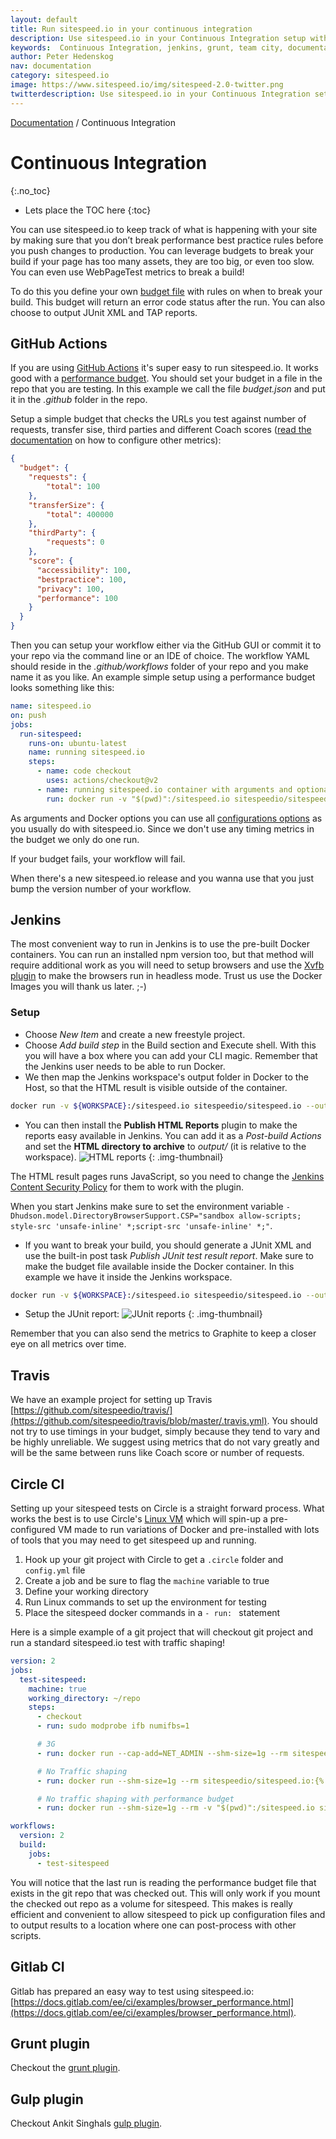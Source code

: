 ```yaml
---
layout: default
title: Run sitespeed.io in your continuous integration
description: Use sitespeed.io in your Continuous Integration setup with Jenkins, Grunt or Team City.
keywords:  Continuous Integration, jenkins, grunt, team city, documentation, web performance, sitespeed.io
author: Peter Hedenskog
nav: documentation
category: sitespeed.io
image: https://www.sitespeed.io/img/sitespeed-2.0-twitter.png
twitterdescription: Use sitespeed.io in your Continuous Integration setup.
---
```

[Documentation]({{site.baseurl}}/documentation/sitespeed.io/) / Continuous Integration

# Continuous Integration
{:.no_toc}


* Lets place the TOC here
{:toc}

You can use sitespeed.io to keep track of what is happening with your site by making sure that you don’t break performance best practice rules before you push changes to production. You can leverage budgets to break your build if your page has too many assets, they are too big, or even too slow. You can even use WebPageTest metrics to break a build!

To do this you define your own [budget file](../performance-budget/#the-budget-file) with rules on when to break your build. This budget will return an error code status after the run. You can also choose to output JUnit XML and TAP reports.

## GitHub Actions
If you are using [GitHub Actions](https://github.com/features/actions) it's super easy to run sitespeed.io. It  works good with a [performance budget](documentation/sitespeed.io/performance-budget/). You should set your budget in a file in the repo that you are testing. In this example we call the file *budget.json* and put it in the *.github* folder in the repo.

Setup a simple budget that checks the URLs you test against number of requests, transfer sise, third parties and different Coach scores ([read the documentation](/documentation/sitespeed.io/performance-budget/#full-example) on how to configure other metrics):

```json
{
  "budget": {
    "requests": {
        "total": 100
    },
    "transferSize": {
        "total": 400000
    },
    "thirdParty": {
        "requests": 0
    },
    "score": {
      "accessibility": 100,
      "bestpractice": 100,
      "privacy": 100,
      "performance": 100
    }
  }
}
```

Then you can setup your workflow either via the GitHub GUI or commit it to your repo via the command line or an IDE of choice. The workflow YAML should reside in the *.github/workflows* folder of your repo and you make name it as you like.
An example simple setup using a performance budget looks something like this:

```yaml
name: sitespeed.io
on: push
jobs:
  run-sitespeed:
    runs-on: ubuntu-latest
    name: running sitespeed.io
    steps:
      - name: code checkout
        uses: actions/checkout@v2
      - name: running sitespeed.io container with arguments and optional Docker options
        run: docker run -v "$(pwd)":/sitespeed.io sitespeedio/sitespeed.io:{% include version/sitespeed.io.txt %} https://www.sitespeed.io --budget.configPath .github/budget.json -n 1 
```
As arguments and Docker options you can use all [configurations options](/documentation/sitespeed.io/configuration/#the-options) as you usually do with sitespeed.io. Since we don't use any timing metrics in the budget we only do one run.

If your budget fails, your workflow will fail.

When there's a new sitespeed.io release and you wanna use that you just bump the version number of your workflow.

## Jenkins
The most convenient way to run in Jenkins is to use the pre-built Docker containers. You can run an installed npm version too, but that method will require additional work as you will need to setup browsers and use the [Xvfb plugin](https://wiki.jenkins-ci.org/display/JENKINS/Xvfb+Plugin) to make the browsers run in headless mode. Trust us use the Docker Images you will thank us later. ;-)

### Setup
* Choose *New Item* and create a new freestyle project.
* Choose *Add build step* in the Build section and Execute shell. With this you will have a box where you can add your CLI magic. Remember that the Jenkins user needs to be able to run Docker.
* We then map the Jenkins workspace's output folder in Docker to the Host, so that the HTML result is visible outside of the container.

~~~bash
docker run -v ${WORKSPACE}:/sitespeed.io sitespeedio/sitespeed.io --outputFolder output https://www.sitespeed.io/ -n 1
~~~

* You can then install the **Publish HTML Reports** plugin to make the reports easy available in Jenkins. You can add it as a *Post-build Actions* and set the **HTML directory to archive** to *output/* (it is relative to the workspace).
![HTML reports]({{site.baseurl}}/img/html-publisher.png)
{: .img-thumbnail}

 The HTML result pages runs JavaScript, so you need to change the [Jenkins Content Security Policy](https://wiki.jenkins-ci.org/display/JENKINS/Configuring+Content+Security+Policy) for them to work with the plugin.

 When you start Jenkins make sure to set the environment variable <code>-Dhudson.model.DirectoryBrowserSupport.CSP="sandbox allow-scripts; style-src 'unsafe-inline' *;script-src 'unsafe-inline' *;"</code>.

* If you want to break your build, you should generate a JUnit XML and use the built-in post task *Publish JUnit test result report*. Make sure to make the budget file available inside the Docker container. In this example we have it inside the Jenkins workspace.

~~~bash
docker run -v ${WORKSPACE}:/sitespeed.io sitespeedio/sitespeed.io --outputFolder output --budget.configPath /sitespeed.io/budget.json --budget.output junit https://www.sitespeed.io/ -n 1
~~~

* Setup the JUnit report:
![JUnit reports]({{site.baseurl}}/img/junit-report.png)
{: .img-thumbnail}

Remember that you can also send the metrics to Graphite to keep a closer eye on all metrics over time.

## Travis
We have an example project for setting up Travis [https://github.com/sitespeedio/travis/](https://github.com/sitespeedio/travis/blob/master/.travis.yml). You should not try to use timings in your budget, simply because they tend to vary and be highly unreliable. We suggest using metrics that do not vary greatly and will be the same between runs like Coach score or number of requests.

## Circle CI
Setting up your sitespeed tests on Circle is a straight forward process. What works the best is to use Circle's [Linux VM](https://circleci.com/build-environments/linux/) which will spin-up a pre-configured VM made to run variations of Docker and pre-installed with lots of tools that you may need to get sitespeed up and running.

1. Hook up your git project with Circle to get a `.circle` folder and `config.yml` file
1. Create a job and be sure to flag the `machine` variable to true
1. Define your working directory
1. Run Linux commands to set up the environment for testing
1. Place the sitespeed docker commands in a `- run: ` statement

Here is a simple example of a git project that will checkout git project and run a standard sitespeed.io test with traffic shaping!

```yaml
version: 2
jobs:
  test-sitespeed:
    machine: true
    working_directory: ~/repo
    steps:
      - checkout
      - run: sudo modprobe ifb numifbs=1

      # 3G
      - run: docker run --cap-add=NET_ADMIN --shm-size=1g --rm sitespeedio/sitespeed.io:{% include version/sitespeed.io.txt %} -c 3g --browsertime.connectivity.engine=throttle https://www.sitespeed.io/

      # No Traffic shaping
      - run: docker run --shm-size=1g --rm sitespeedio/sitespeed.io:{% include version/sitespeed.io.txt %} https://www.sitespeed.io/

      # No traffic shaping with performance budget
      - run: docker run --shm-size=1g --rm -v "$(pwd)":/sitespeed.io sitespeedio/sitespeed.io:{% include version/sitespeed.io.txt %} -n 3 --budget.configPath myBudget.json https://www.sitespeed.io/

workflows:
  version: 2
  build:
    jobs:
      - test-sitespeed
```

You will notice that the last run is reading the performance budget file that exists in the git repo that was checked out. This will only work if you mount the checked out repo as a volume for sitespeed. This makes is really efficient and convenient to allow sitespeed to pick up configuration files and to output results to a location where one can post-process with other scripts.

## Gitlab CI
Gitlab has prepared an easy way to test using sitespeed.io: [https://docs.gitlab.com/ee/ci/examples/browser_performance.html](https://docs.gitlab.com/ee/ci/examples/browser_performance.html). 

## Grunt plugin
Checkout the [grunt plugin](https://github.com/sitespeedio/grunt-sitespeedio).

## Gulp plugin
Checkout Ankit Singhals [gulp plugin](https://github.com/dreamzmaster/gulp-sitespeedio).
